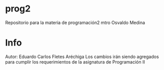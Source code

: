 # prog2
Repositorio para la materia de programación2 mtro Osvaldo Medina


# Info
Autor: Eduardo Carlos Fletes Aréchiga
Los cambios irán siendo agregados para cumplir los requerimientos de la asignatura de Programación II
